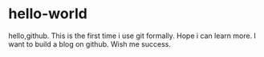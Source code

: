 # hello-world
hello,github.
This is the first time i use git formally.
Hope i can learn more.
I want to build a blog on github.
Wish me success.
